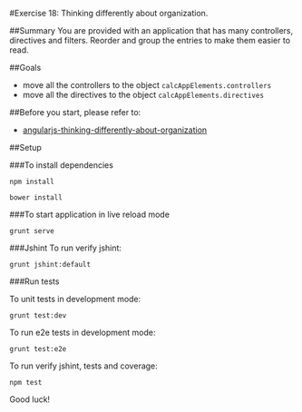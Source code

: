 #Exercise 18: Thinking differently about organization.

##Summary
You are provided with an application that has many controllers, directives and filters. Reorder and group the entries to make them easier to read.

##Goals
* move all the controllers to the object `calcAppElements.controllers`
* move all the directives to the object `calcAppElements.directives`

##Before you start, please refer to:
 * [angularjs-thinking-differently-about-organization](https://egghead.io/lessons/angularjs-thinking-differently-about-organization)

##Setup
 
###To install dependencies 

```
npm install
```

```
bower install
```

###To start application in live reload mode

    grunt serve
    
###Jshint
To run verify jshint:
    
    grunt jshint:default

###Run tests

To unit tests in development mode:
    
    grunt test:dev
    
To run e2e tests in development mode:

    grunt test:e2e

To run verify jshint, tests and coverage:

    npm test

Good luck!
